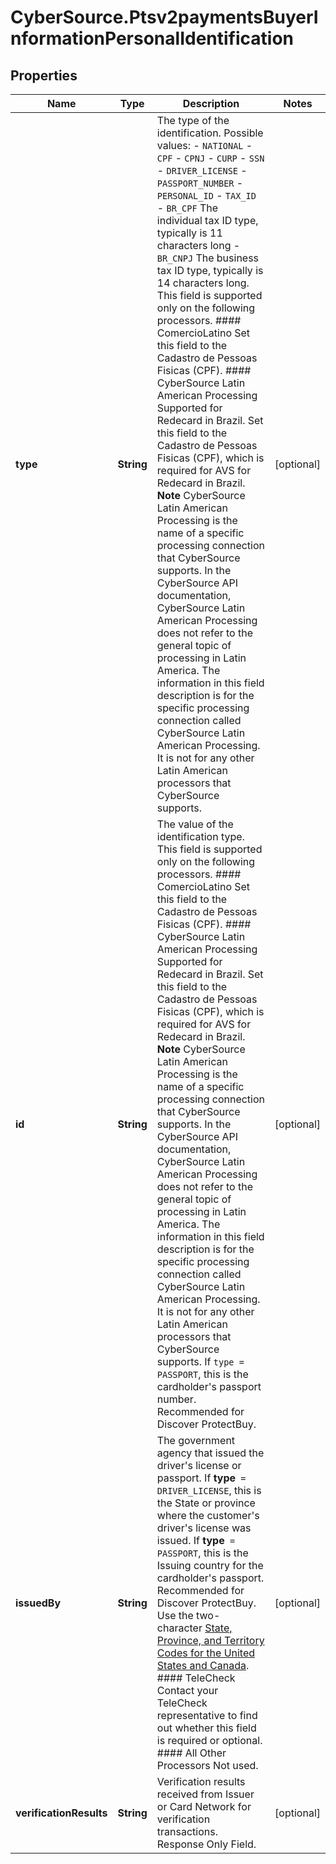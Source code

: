 # CyberSource.Ptsv2paymentsBuyerInformationPersonalIdentification

## Properties
Name | Type | Description | Notes
------------ | ------------- | ------------- | -------------
**type** | **String** | The type of the identification.  Possible values:   - `NATIONAL`   - `CPF`   - `CPNJ`   - `CURP`   - `SSN`   - `DRIVER_LICENSE`   - `PASSPORT_NUMBER`   - `PERSONAL_ID`   - `TAX_ID`   - `BR_CPF`     The individual tax ID type, typically is 11 characters long   - `BR_CNPJ`    The business tax ID type, typically is 14 characters long.  This field is supported only on the following processors.  #### ComercioLatino Set this field to the Cadastro de Pessoas Fisicas (CPF).  #### CyberSource Latin American Processing Supported for Redecard in Brazil. Set this field to the Cadastro de Pessoas Fisicas (CPF), which is required for AVS for Redecard in Brazil. **Note** CyberSource Latin American Processing is the name of a specific processing connection that CyberSource supports. In the CyberSource API documentation, CyberSource Latin American Processing does not refer to the general topic of processing in Latin America. The information in this field description is for the specific processing connection called CyberSource Latin American Processing. It is not for any other Latin American processors that CyberSource supports.  | [optional] 
**id** | **String** | The value of the identification type. This field is supported only on the following processors.  #### ComercioLatino Set this field to the Cadastro de Pessoas Fisicas (CPF).  #### CyberSource Latin American Processing Supported for Redecard in Brazil. Set this field to the Cadastro de Pessoas Fisicas (CPF), which is required for AVS for Redecard in Brazil. **Note** CyberSource Latin American Processing is the name of a specific processing connection that CyberSource supports. In the CyberSource API documentation, CyberSource Latin American Processing does not refer to the general topic of processing in Latin America. The information in this field description is for the specific processing connection called CyberSource Latin American Processing. It is not for any other Latin American processors that CyberSource supports.               If `type = PASSPORT`, this is the cardholder's passport number. Recommended for Discover ProtectBuy.  | [optional] 
**issuedBy** | **String** | The government agency that issued the driver's license or passport.  If **type**` = DRIVER_LICENSE`, this is the State or province where the customer's driver's license was issued.  If **type**` = PASSPORT`, this is the Issuing country for the cardholder's passport. Recommended for Discover ProtectBuy.  Use the two-character [State, Province, and Territory Codes for the United States and Canada](https://developer.cybersource.com/library/documentation/sbc/quickref/states_and_provinces.pdf).  #### TeleCheck Contact your TeleCheck representative to find out whether this field is required or optional.  #### All Other Processors Not used.  | [optional] 
**verificationResults** | **String** | Verification results received from Issuer or Card Network for verification transactions. Response Only Field.  | [optional] 


